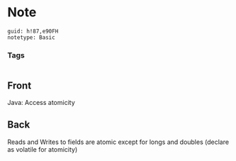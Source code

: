 # Note
```
guid: h!87,e90FH
notetype: Basic
```

### Tags
```
```

## Front
Java: Access atomicity


## Back
Reads and Writes to fields are atomic except for longs and doubles (declare as volatile for atomicity)
